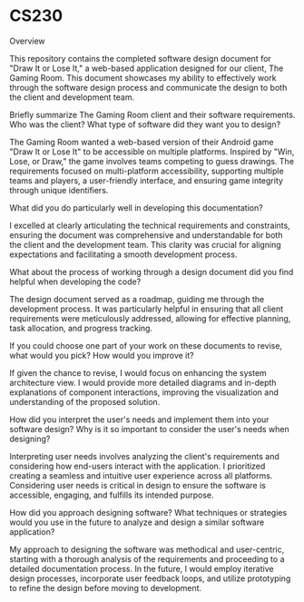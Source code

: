 # CS230

Overview

This repository contains the completed software design document for "Draw It or Lose It," a web-based application designed for our client, The Gaming Room. This document showcases my ability to effectively work through the software design process and communicate the design to both the client and development team.

Briefly summarize The Gaming Room client and their software requirements. Who was the client? What type of software did they want you to design?

The Gaming Room wanted a web-based version of their Android game "Draw It or Lose It" to be accessible on multiple platforms. Inspired by "Win, Lose, or Draw," the game involves teams competing to guess drawings. The requirements focused on multi-platform accessibility, supporting multiple teams and players, a user-friendly interface, and ensuring game integrity through unique identifiers.

What did you do particularly well in developing this documentation?

I excelled at clearly articulating the technical requirements and constraints, ensuring the document was comprehensive and understandable for both the client and the development team. This clarity was crucial for aligning expectations and facilitating a smooth development process.

What about the process of working through a design document did you find helpful when developing the code?

The design document served as a roadmap, guiding me through the development process. It was particularly helpful in ensuring that all client requirements were meticulously addressed, allowing for effective planning, task allocation, and progress tracking.

If you could choose one part of your work on these documents to revise, what would you pick? How would you improve it?

If given the chance to revise, I would focus on enhancing the system architecture view. I would provide more detailed diagrams and in-depth explanations of component interactions, improving the visualization and understanding of the proposed solution.

How did you interpret the user's needs and implement them into your software design? Why is it so important to consider the user's needs when designing?

Interpreting user needs involves analyzing the client's requirements and considering how end-users interact with the application. I prioritized creating a seamless and intuitive user experience across all platforms. Considering user needs is critical in design to ensure the software is accessible, engaging, and fulfills its intended purpose.

How did you approach designing software? What techniques or strategies would you use in the future to analyze and design a similar software application?

My approach to designing the software was methodical and user-centric, starting with a thorough analysis of the requirements and proceeding to a detailed documentation process. In the future, I would employ iterative design processes, incorporate user feedback loops, and utilize prototyping to refine the design before moving to development.
